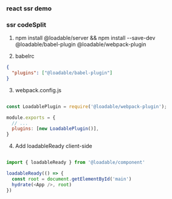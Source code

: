 ### react ssr demo

### ssr codeSplit

1. npm install @loadable/server && npm install --save-dev @loadable/babel-plugin @loadable/webpack-plugin

2. babelrc

```json
{
  "plugins": ["@loadable/babel-plugin"]
}
```

3. webpack.config.js

```js

const LoadablePlugin = require('@loadable/webpack-plugin');

module.exports = {
  // ...
  plugins: [new LoadablePlugin()],
}

```

4. Add loadableReady client-side


```js

import { loadableReady } from '@loadable/component'

loadableReady(() => {
  const root = document.getElementById('main')
  hydrate(<App />, root)
})

```
